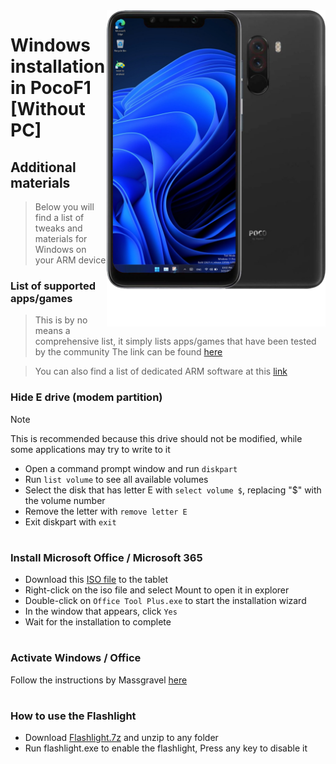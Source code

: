 <img align="right" src="beryllium.png" width="350" alt="Windows installation on beryllium">


# Windows installation in PocoF1 [Without PC]

## Additional materials
> Below you will find a list of tweaks and materials for Windows on your ARM device

### List of supported apps/games
> This is by no means a comprehensive list, it simply lists apps/games that have been tested by the community
The link can be found [here](https://docs.google.com/spreadsheets/d/1XYuoySgYQE0HL573sA-0RGMX7I4lt5rWJuQ8Z8yRJNY/edit?usp=drivesdk)

> You can also find a list of dedicated ARM software at this [link](https://armrepo.ver.lt/)

### Hide E drive (modem partition)
> [!NOTE]
> This is recommended because this drive should not be modified, while some applications may try to write to it
> - Open a command prompt window and run ```diskpart```
> - Run ```list volume``` to see all available volumes
> - Select the disk that has letter E with ```select volume $```, replacing "$" with the volume number
> - Remove the letter with ```remove letter E```
> - Exit diskpart with ```exit```
#

### Install Microsoft Office / Microsoft 365
- Download this [ISO file](https://mega.nz/file/hjAiSL4T#G7kOKpsUFpyL2UW9RQmY2e96urcQW5xZKdc7ciaNOy8) to the tablet
- Right-click on the iso file and select Mount to open it in explorer
- Double-click on ```Office Tool Plus.exe``` to start the installation wizard
- In the window that appears, click `Yes`
- Wait for the installation to complete
#

### Activate Windows / Office
Follow the instructions by Massgravel [here](https://github.com/massgravel/Microsoft-Activation-Scripts)

#
### How to use the Flashlight
- Download [Flashlight.7z](https://github.com/erdilS/Port-Windows-11-Xiaomi-Pad-5/releases/download/1.0/flashlight_fix.7z) and unzip to any folder
- Run flashlight.exe to enable the flashlight, Press any key to disable it



















